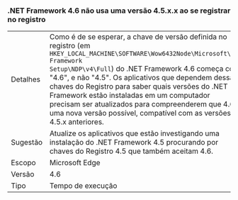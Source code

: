 ### <a name="the-net-framework-46-does-not-use-a-45xx-version-when-registering-itself-in-the-registry"></a>.NET Framework 4.6 não usa uma versão 4.5.x.x ao se registrar no registro

|   |   |
|---|---|
|Detalhes|Como é de se esperar, a chave de versão definida no registro (em <code>HKEY_LOCAL_MACHINE\SOFTWARE\Wow6432Node\Microsoft\NET Framework Setup\NDP\v4\Full</code>) do .NET Framework 4.6 começa com "4.6", e não "4.5". Os aplicativos que dependem dessas chaves do Registro para saber quais versões do .NET Framework estão instaladas em um computador precisam ser atualizados para compreenderem que 4.6 é uma nova versão possível, compatível com as versões 4.5.x anteriores.|
|Sugestão|Atualize os aplicativos que estão investigando uma instalação do .NET Framework 4.5 procurando por chaves do Registro 4.5 que também aceitam 4.6.|
|Escopo|Microsoft Edge|
|Versão|4.6|
|Tipo|Tempo de execução|

